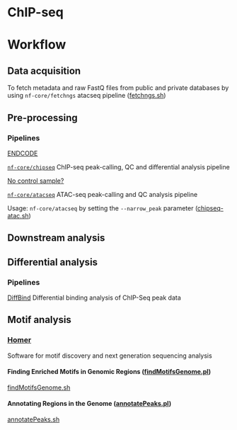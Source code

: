 # ChIP-seq
# Workflow
## Data acquisition
To fetch metadata and raw FastQ files from public and private databases by using `nf-core/fetchngs` atacseq pipeline ([fetchngs.sh](https://github.com/uninchan/barbierilab/blob/main/ATAC-seq/fetchngs.sh))
## Pre-processing
### Pipelines
[ENDCODE](https://github.com/ENCODE-DCC/chip-seq-pipeline2)

[`nf-core/chipseq`](https://nf-co.re/chipseq/2.0.0) ChIP-seq peak-calling, QC and differential analysis pipeline

[No control sample?](https://github.com/nf-core/chipseq/issues/126)

[`nf-core/atacseq`](https://nf-co.re/atacseq/2.1.2) ATAC-seq peak-calling and QC analysis pipeline

Usage: `nf-core/atacseq` by setting the `--narrow_peak` parameter ([chipseq-atac.sh](https://github.com/uninchan/barbierilab/blob/main/ChIP-seq/chipseq-atac.sh))
## Downstream analysis
## Differential analysis
### Pipelines
[DiffBind](https://bioconductor.org/packages/release/bioc/vignettes/DiffBind/inst/doc/DiffBind.pdf)
Differential binding analysis of ChIP-Seq peak data

## Motif analysis
### [Homer](http://homer.ucsd.edu/homer/)
Software for motif discovery and next generation sequencing analysis

#### Finding Enriched Motifs in Genomic Regions ([findMotifsGenome.pl](http://homer.ucsd.edu/homer/ngs/peakMotifs.html))

[findMotifsGenome.sh](https://github.com/uninchan/barbierilab/blob/main/ChIP-seq/findMotifsGenome.sh)

#### Annotating Regions in the Genome ([annotatePeaks.pl](http://homer.ucsd.edu/homer/ngs/annotation.html))

[annotatePeaks.sh](https://github.com/uninchan/barbierilab/blob/main/ChIP-seq/annotatePeaks.sh)
